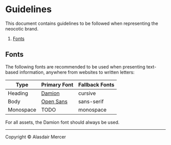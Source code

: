 # Guidelines

This document contains guidelines to be followed when representing the neocotic brand.

1. [Fonts](#fonts)

## Fonts

The following fonts are recommended to be used when presenting text-based information, anywhere from websites to written
letters:

| Type | Primary Font | Fallback Fonts |
| ---- | ------------ | -------------- |
| Heading | [Damion](https://fonts.google.com/specimen/Damion) | cursive |
| Body | [Open Sans](https://fonts.google.com/specimen/Open+Sans) | sans-serif |
| Monospace | TODO | monospace |

For all assets, the Damion font should always be used.

---

Copyright © Alasdair Mercer
